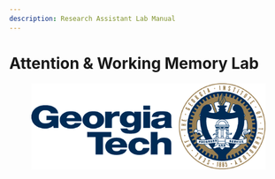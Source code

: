 ```yaml
---
description: Research Assistant Lab Manual
---
```


# Attention & Working Memory Lab

<figure><img src=".gitbook/assets/gt_logo.png" alt=""><figcaption></figcaption></figure>
